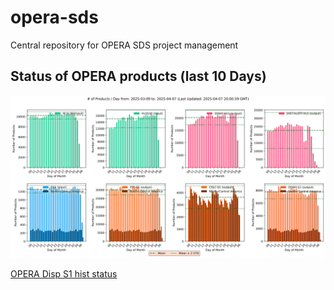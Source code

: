 # opera-sds

Central repository for OPERA SDS project management

## Status of OPERA products (last 10 Days)

![OPERA Daily Products](monitoring/opera_daily_products_query.png)

[OPERA Disp S1 hist status](https://nasa.github.io/opera-sds/)
